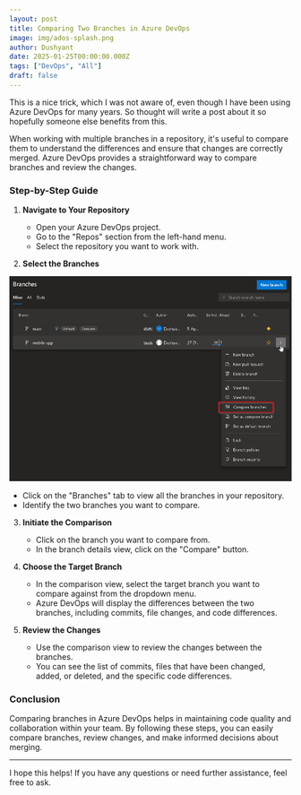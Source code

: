 ```yaml
---
layout: post
title: Comparing Two Branches in Azure DevOps
image: img/ados-splash.png
author: Dushyant
date: 2025-01-25T00:00:00.000Z
tags: ["DevOps", "All"]
draft: false
---
```


This is a nice trick, which I was not aware of, even though I have been using Azure DevOps for many years. So thought will write a post about it so hopefully someone else benefits from this.

When working with multiple branches in a repository, it's useful to compare them to understand the differences and ensure that changes are correctly merged. Azure DevOps provides a straightforward way to compare branches and review the changes.

### Step-by-Step Guide

1. **Navigate to Your Repository**
   - Open your Azure DevOps project.
   - Go to the "Repos" section from the left-hand menu.
   - Select the repository you want to work with.

2. **Select the Branches**

![compare branches option](./img/azure-devops-compare-branches/compare-branches-option.png)

   - Click on the "Branches" tab to view all the branches in your repository.
   - Identify the two branches you want to compare.

3. **Initiate the Comparison**
   - Click on the branch you want to compare from.
   - In the branch details view, click on the "Compare" button.

4. **Choose the Target Branch**
   - In the comparison view, select the target branch you want to compare against from the dropdown menu.
   - Azure DevOps will display the differences between the two branches, including commits, file changes, and code differences.

5. **Review the Changes**
   - Use the comparison view to review the changes between the branches.
   - You can see the list of commits, files that have been changed, added, or deleted, and the specific code differences.

### Conclusion

Comparing branches in Azure DevOps helps in maintaining code quality and collaboration within your team. By following these steps, you can easily compare branches, review changes, and make informed decisions about merging.

---

I hope this helps! If you have any questions or need further assistance, feel free to ask.